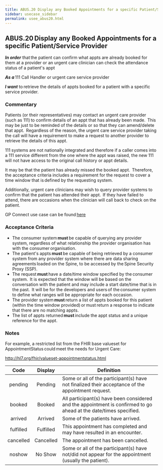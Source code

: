 ```yaml
---
title: ABUS.20 Display any Booked Appointments for a specific Patient/Service Provider 
sidebar: usecase_sidebar
permalink: usee_abus20.html
---
```


## ABUS.20 Display any Booked Appointments for a specific Patient/Service Provider 
**_In order_** that the patient can confirm what appts are already booked for them at a provider or an urgent care clinician can check the attendance status of a patient's appt 

**_As a_** 111 Call Handler or urgent care service provider 

**_I want_** to retrieve the details of appts booked for a patient with a specific service provider. 

### Commentary 
Patients (or their representatives) may contact an urgent care provider (such as 111) to confirm details of an appt that has already been made.  This may be just to be reminded of the details or so that they can amend/delete that appt.  Regardless of the reason, the urgent care service provider taking the call will have a requirement to make a request to another provider to retrieve the details of this appt.  

111 systems are not nationally integrated and therefore if a caller comes into a 111 service different from the one where the appt was raised, the new 111 will not have access to the original call history or appt details.  

It may be that the patient has already missed the booked appt.  Therefore, the acceptance criteria includes a requirement for the request to cover a time window that is defined by the requesting system. 

Additionally, urgent care clinicians may wish to query provider systems to confirm that the patient has attended their appt.  If they have failed to attend, there are occasions when the clinician will call back to check on the patient. 

GP Connect use case can be found <a href="https://nhsconnect.github.io/gpconnect/appointments_use_case_retrieve_a_patients_appointments.html" target="_blank">here</a>

### Acceptance Criteria  
* The consumer system **must** be capable of querying any provider system, regardless of what relationship the provider organisation has with the consumer organisation. 
* The patient's appts **must** be capable of being retrieved by a consumer system from any provider system where there are data sharing agreements loaded on the Spine, to be accessed by the Spine Security Proxy (SSP). 
* The request **must** have a date/time window specified by the consumer system.  It is expected that the window will be based on the conversation with the patient and may include a start date/time that is in the past.  It will be for the developers and users of the consumer system to define what ranges will be appropriate for each occasion. 
* The provider system **must** return a list of appts booked for this patient (within the time window provided) or must return a response to indicate that there are no matching appts. 
* The list of appts returned **must** include the appt status and a unique reference for the appt. 

### Notes 
For example, a restricted list from the FHIR base valueset for AppointmentStatus could meet the needs for Urgent Care: 

<a href="http://hl7.org/fhir/valueset-appointmentstatus.html">http://hl7.org/fhir/valueset-appointmentstatus.html</a> 

|    Code   |  Display  | Definition |
|:---------:|:---------:|------------|
|  pending  | Pending   |Some or all of the participant(s) have not finalized their acceptance of the appointment request. |
|   booked  |  Booked   | All participant(s) have been considered and the appointment is confirmed to go ahead at the date/times specified.  |
|  arrived  |  Arrived  | Some of the patients have arrived. |
| fulfilled | Fulfilled | This appointment has completed and may have resulted in an encounter. |
| cancelled | Cancelled | The appointment has been cancelled. |
|   noshow  |  No Show  | Some or all of the participant(s) have not/did not appear for the appointment (usually the patient). |

<br> 
